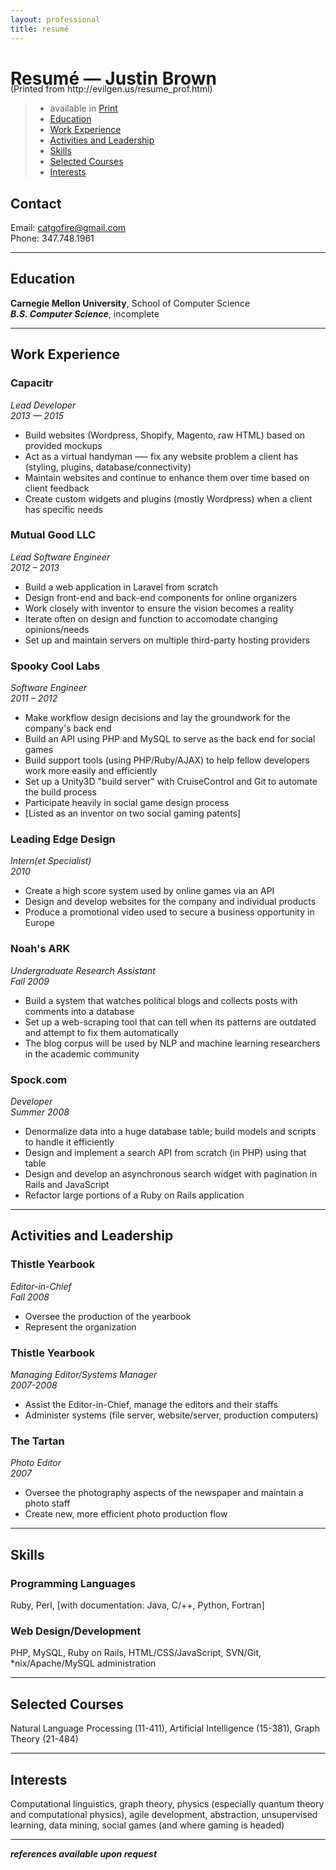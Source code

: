 ```yaml
---
layout: professional
title: resumé
---
```


# Resumé — Justin Brown
<div class="only_print" style="margin-top:-1.7pc">
(Printed from http://evilgen.us/resume_prof.html)
</div>

> * available in <a href="javascript:window.print();">Print</a>
> * [Education](#education "Education")
> * [Work Experience](#work "Work Experience")
> * [Activities and Leadership](#activities "Activities and Leadership")
> * [Skills](#skills "Skills")
> * [Selected Courses](#courses "Selected Courses")
> * [Interests](#interests "Interests")

## <a name="contact">Contact</a>
Email: catgofire@gmail.com  
Phone: 347.748.1961  

* * *

## <a name="education">Education</a>
**Carnegie Mellon University**, School of Computer Science  
**_B.S. Computer Science_**, incomplete

* * *

## <a name="work">Work Experience</a>

### Capacitr
_Lead Developer_  
_2013 — 2015_

* Build websites (Wordpress, Shopify, Magento, raw HTML) based on provided mockups
* Act as a virtual handyman –— fix any website problem a client has (styling, plugins, database/connectivity)
* Maintain websites and continue to enhance them over time based on client feedback
* Create custom widgets and plugins (mostly Wordpress) when a client has specific needs

### Mutual Good LLC
_Lead Software Engineer_  
_2012 – 2013_

* Build a web application in Laravel from scratch
* Design front-end and back-end components for online organizers
* Work closely with inventor to ensure the vision becomes a reality
* Iterate often on design and function to accomodate changing opinions/needs
* Set up and maintain servers on multiple third-party hosting providers

### Spooky Cool Labs
_Software Engineer_  
_2011 – 2012_

* Make workflow design decisions and lay the groundwork for the company's back end
* Build an API using PHP and MySQL to serve as the back end for social games
* Build support tools (using PHP/Ruby/AJAX) to help fellow developers work more easily and efficiently
* Set up a Unity3D "build server" with CruiseControl and Git to automate the build process
* Participate heavily in social game design process
* [Listed as an inventor on two social gaming patents]

<!-- * Set up a multi-stage Capistrano deploy -->

### Leading Edge Design
_Intern(et Specialist)_  
_2010_

* Create a high score system used by online games via an API
* Design and develop websites for the company and individual products
* Produce a promotional video used to secure a business opportunity in Europe

### Noah's ARK
_Undergraduate Research Assistant_  
_Fall 2009_

* Build a system that watches political blogs and collects posts with comments into a database
* Set up a web-scraping tool that can tell when its patterns are outdated and attempt to fix them automatically
* The blog corpus will be used by NLP and machine learning researchers in the academic community

<!-- ### B4UGO.com
_Developer_  
_Summer 2009_

* Develop a Sinatra app for use as a survey before launch
* Develop a Rails application from scratch to create an online service
* Convert applications from Prototype/Scriptaculous to JQuery/JQuery-UI
* Participate in product design meetings for a location-aware system -->

### Spock.com
_Developer_  
_Summer 2008_

* Denormalize data into a huge database table; build models and scripts to handle it efficiently
* Design and implement a search API from scratch (in PHP) using that table
* Design and develop an asynchronous search widget with pagination in Rails and JavaScript
* Refactor large portions of a Ruby on Rails application

<!-- ### North American Computational Linguistics Olympics
_Web Designer/Developer_  
_2007-2008_

* Design and maintain a website and database for the 2008 NACLO competition
* Develop a custom registration system that will handle over one thousand registrations
* Act as technical support for hundreds of teachers and students across the country

### The U.S. Navy (MMH team at Manned Flight Simulator)
_Computer Science Intern_  
_Summer 2006_

* Work on flight simulators for training pilots
* Get servers to communicate and report to a single controller application -->

* * *

## <a name="activities">Activities and Leadership</a>

### Thistle Yearbook
_Editor-in-Chief_  
_Fall 2008_

* Oversee the production of the yearbook
* Represent the organization

### Thistle Yearbook
_Managing Editor/Systems Manager_  
_2007-2008_

* Assist the Editor-in-Chief, manage the editors and their staffs
* Administer systems (file server, website/server, production computers)

### The Tartan
_Photo Editor_  
_2007_

* Oversee the photography aspects of the newspaper and maintain a photo staff
* Create new, more efficient photo production flow

* * *

<p class="nopage-break"></p>

## <a name="skills">Skills</a>

### Programming Languages
Ruby, Perl, \[with documentation: Java, C/++, Python, Fortran\]

### Web Design/Development
PHP, MySQL, Ruby on Rails, HTML/CSS/JavaScript, SVN/Git, \*nix/Apache/MySQL administration

* * *

## <a name="courses">Selected Courses</a>

Natural Language Processing (11-411), Artificial Intelligence (15-381), Graph Theory (21-484)

* * *

## <a name="interests">Interests</a>

Computational linguistics, graph theory, physics (especially quantum theory and computational physics), agile development, abstraction, unsupervised learning, data mining, social games (and where gaming is headed)

* * *

_**references available upon request**_

